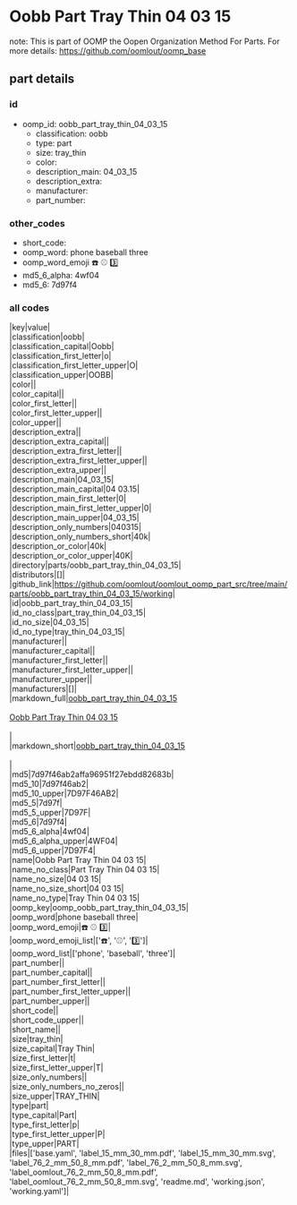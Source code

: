 # Oobb Part Tray Thin 04 03 15  

note: This is part of OOMP the Oopen Organization Method For Parts. For more details: https://github.com/oomlout/oomp_base

##  part details





### id
* oomp_id: oobb_part_tray_thin_04_03_15
  * classification: oobb
  * type: part
  * size: tray_thin
  * color: 
  * description_main: 04_03_15
  * description_extra: 
  * manufacturer: 
  * part_number: 

### other_codes
* short_code: 
* oomp_word: phone baseball three
* oomp_word_emoji :phone: :baseball: :three:
* md5_6_alpha: 4wf04
* md5_6: 7d97f4

### all codes 
|key|value|  
|classification|oobb|  
|classification_capital|Oobb|  
|classification_first_letter|o|  
|classification_first_letter_upper|O|  
|classification_upper|OOBB|  
|color||  
|color_capital||  
|color_first_letter||  
|color_first_letter_upper||  
|color_upper||  
|description_extra||  
|description_extra_capital||  
|description_extra_first_letter||  
|description_extra_first_letter_upper||  
|description_extra_upper||  
|description_main|04_03_15|  
|description_main_capital|04 03.15|  
|description_main_first_letter|0|  
|description_main_first_letter_upper|0|  
|description_main_upper|04_03_15|  
|description_only_numbers|040315|  
|description_only_numbers_short|40k|  
|description_or_color|40k|  
|description_or_color_upper|40K|  
|directory|parts/oobb_part_tray_thin_04_03_15|  
|distributors|[]|  
|github_link|https://github.com/oomlout/oomlout_oomp_part_src/tree/main/parts/oobb_part_tray_thin_04_03_15/working|  
|id|oobb_part_tray_thin_04_03_15|  
|id_no_class|part_tray_thin_04_03_15|  
|id_no_size|04_03_15|  
|id_no_type|tray_thin_04_03_15|  
|manufacturer||  
|manufacturer_capital||  
|manufacturer_first_letter||  
|manufacturer_first_letter_upper||  
|manufacturer_upper||  
|manufacturers|[]|  
|markdown_full|[oobb_part_tray_thin_04_03_15](https://github.com/oomlout/oomlout_oomp_part_src/tree/main/parts/oobb_part_tray_thin_04_03_15/working)<br>[](https://github.com/oomlout/oomlout_oomp_part_src/tree/main/parts/oobb_part_tray_thin_04_03_15/working)<br>[Oobb Part Tray Thin 04 03 15](https://github.com/oomlout/oomlout_oomp_part_src/tree/main/parts/oobb_part_tray_thin_04_03_15/working)<br><br>|  
|markdown_short|[oobb_part_tray_thin_04_03_15](https://github.com/oomlout/oomlout_oomp_part_src/tree/main/parts/oobb_part_tray_thin_04_03_15/working)<br><br>|  
|md5|7d97f46ab2affa96951f27ebdd82683b|  
|md5_10|7d97f46ab2|  
|md5_10_upper|7D97F46AB2|  
|md5_5|7d97f|  
|md5_5_upper|7D97F|  
|md5_6|7d97f4|  
|md5_6_alpha|4wf04|  
|md5_6_alpha_upper|4WF04|  
|md5_6_upper|7D97F4|  
|name|Oobb Part Tray Thin 04 03 15|  
|name_no_class|Part Tray Thin 04 03 15|  
|name_no_size|04 03 15|  
|name_no_size_short|04 03 15|  
|name_no_type|Tray Thin 04 03 15|  
|oomp_key|oomp_oobb_part_tray_thin_04_03_15|  
|oomp_word|phone baseball three|  
|oomp_word_emoji|:phone: :baseball: :three:|  
|oomp_word_emoji_list|[':phone:', ':baseball:', ':three:']|  
|oomp_word_list|['phone', 'baseball', 'three']|  
|part_number||  
|part_number_capital||  
|part_number_first_letter||  
|part_number_first_letter_upper||  
|part_number_upper||  
|short_code||  
|short_code_upper||  
|short_name||  
|size|tray_thin|  
|size_capital|Tray Thin|  
|size_first_letter|t|  
|size_first_letter_upper|T|  
|size_only_numbers||  
|size_only_numbers_no_zeros||  
|size_upper|TRAY_THIN|  
|type|part|  
|type_capital|Part|  
|type_first_letter|p|  
|type_first_letter_upper|P|  
|type_upper|PART|  
|files|['base.yaml', 'label_15_mm_30_mm.pdf', 'label_15_mm_30_mm.svg', 'label_76_2_mm_50_8_mm.pdf', 'label_76_2_mm_50_8_mm.svg', 'label_oomlout_76_2_mm_50_8_mm.pdf', 'label_oomlout_76_2_mm_50_8_mm.svg', 'readme.md', 'working.json', 'working.yaml']|  
